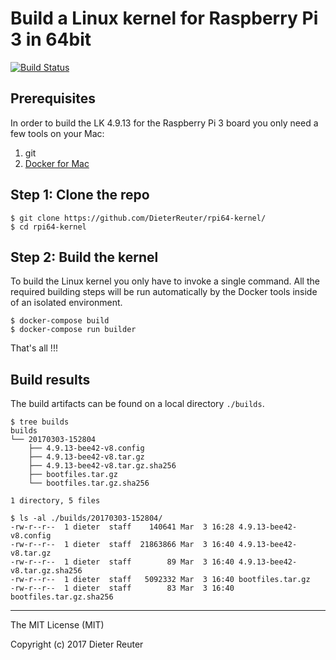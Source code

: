 
# Build a Linux kernel for Raspberry Pi 3 in 64bit
[![Build Status](https://travis-ci.com/DieterReuter/rpi64-kernel.svg?token=ExPqNxiRaVAPsjieDH9T&branch=master)](https://travis-ci.com/DieterReuter/rpi64-kernel)


## Prerequisites
In order to build the LK 4.9.13 for the Raspberry Pi 3 board you only need a few tools on your Mac:

1. git
2. [Docker for Mac](https://docs.docker.com/docker-for-mac/)


## Step 1: Clone the repo
```
$ git clone https://github.com/DieterReuter/rpi64-kernel/
$ cd rpi64-kernel
```


## Step 2: Build the kernel
To build the Linux kernel you only have to invoke a single command. All the required building steps will be run automatically by the Docker tools inside of an isolated environment.
```
$ docker-compose build
$ docker-compose run builder
```

That's all !!!


## Build results
The build artifacts can be found on a local directory `./builds`.
```
$ tree builds
builds
└── 20170303-152804
    ├── 4.9.13-bee42-v8.config
    ├── 4.9.13-bee42-v8.tar.gz
    ├── 4.9.13-bee42-v8.tar.gz.sha256
    ├── bootfiles.tar.gz
    └── bootfiles.tar.gz.sha256

1 directory, 5 files
```

```
$ ls -al ./builds/20170303-152804/
-rw-r--r--  1 dieter  staff    140641 Mar  3 16:28 4.9.13-bee42-v8.config
-rw-r--r--  1 dieter  staff  21863866 Mar  3 16:40 4.9.13-bee42-v8.tar.gz
-rw-r--r--  1 dieter  staff        89 Mar  3 16:40 4.9.13-bee42-v8.tar.gz.sha256
-rw-r--r--  1 dieter  staff   5092332 Mar  3 16:40 bootfiles.tar.gz
-rw-r--r--  1 dieter  staff        83 Mar  3 16:40 bootfiles.tar.gz.sha256
```


---
The MIT License (MIT)

Copyright (c) 2017 Dieter Reuter
